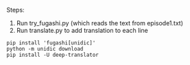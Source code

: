 Steps:
1. Run try_fugashi.py (which reads the text from episode1.txt)
2. Run translate.py to add translation to each line

```
pip install 'fugashi[unidic]' 
python -m unidic download     
pip install -U deep-translator
```